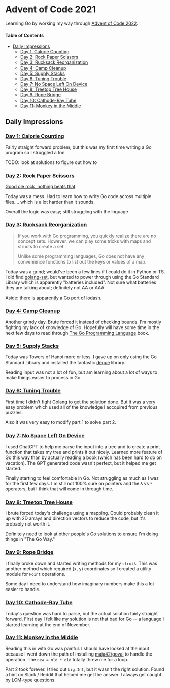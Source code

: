 # Advent of Code 2021

Learning Go by working my way through [Advent of Code 2022](https://adventofcode.com/2022).

#### Table of Contents

- [Daily Impressions](#daily-impressions)
  - [Day 1: Calorie Counting](#day-1-calorie-counting)
  - [Day 2: Rock Paper Scissors](#day-2-rock-paper-scissors)
  - [Day 3: Rucksack Reorganization](#day-3-rucksack-reorganization)
  - [Day 4: Camp Cleanup](#day-4-camp-cleanup)
  - [Day 5: Supply Stacks](#day-5-supply-stacks)
  - [Day 6: Tuning Trouble](#day-6-tuning-trouble)
  - [Day 7: No Space Left On Device](#day-7-no-space-left-on-device)
  - [Day 8: Treetop Tree House](#day-8-treetop-tree-house)
  - [Day 9: Rope Bridge](#day-9-rope-bridge)
  - [Day 10: Cathode-Ray Tube](#day-10-cathode-ray-tube)
  - [Day 11: Monkey in the Middle](#day-11-monkey-in-the-middle)

## Daily Impressions

### [Day 1: Calorie Counting](https://adventofcode.com/2022/day/1)

Fairly straight forward problem, but this was my first time writing a Go program so I struggled a ton.

TODO: look at solutions to figure out how to

### [Day 2: Rock Paper Scissors](https://adventofcode.com/2022/day/2)

[Good ole rock, nothing beats that](https://www.youtube.com/watch?v=b0SoKWLkmLU)

Today was a mess. Had to learn how to write Go code across multiple files.... which is a lot harder than it sounds.

Overall the logic was easy; still struggling with the lnguage

### [Day 3: Rucksack Reorganization](https://adventofcode.com/2022/day/3)

> If you work with Go programming, you quickly realize there are no concept sets. However, we can play some tricks with maps and structs to create a set.
>
> Unlike some programming languages, Go does not have any convenience functions to list out the keys or values of a map.

Today was a grind; would've been a few lines if I could do it in Python or TS. I did find [golang-set](https://github.com/deckarep/golang-set), but wanted to power through using the Go Standard Library which is apparently "batteries included". Not sure what batteries they are talking about; definitely not AA or AAA.

Aside: there is apparently a [Go port of lodash](https://github.com/samber/lo).

### [Day 4: Camp Cleanup](https://adventofcode.com/2022/day/4)

Another grindy day. Brute forced it instead of checking bounds. I'm mostly fighting my lack of knowledge of Go. Hopefully will have some time in the next few days to read through [The Go Programming Language](https://www.gopl.io/) book.

### [Day 5: Supply Stacks](https://adventofcode.com/2022/day/5)

Today was Towers of Hanoi more or less. I gave up on only using the Go Standard Library and installed the fantastic [deque](https://pkg.go.dev/github.com/gammazero/deque@v0.2.1) library.

Reading input was not a lot of fun, but am learning about a lot of ways to make things easier to process in Go.

### [Day 6: Tuning Trouble](https://adventofcode.com/2022/day/6)

First time I didn't fight Golang to get the solution done. But it was a very easy problem which used all of the knowledge I accquired from previous puzzles.

Also it was very easy to modify part 1 to solve part 2.

### [Day 7: No Space Left On Device](https://adventofcode.com/2022/day/7)

I used ChatGPT to help me parse the input into a tree and to create a print function that takes my tree and prints it out nicely. Learned more feature of Go this way than by actually reading a book (which has been hard to do on vacation). The GPT generated code wasn't perfect, but it helped me get started.

Finally starting to feel comfortable in Go. Not struggling as much as I was for the first few days. I'm still not 100% sure on pointers and the `&` vs `*` operators, but I think that will come in through time.

### [Day 8: Treetop Tree House](https://adventofcode.com/2022/day/8)

I brute forced today's challenge using a mapping. Could probably clean it up with 2D arrays and direction vectors to reduce the code, but it's probably not worth it.

Definitely need to look at other people's Go solutions to ensure I'm doing things in "The Go Way."

### [Day 9: Rope Bridge](https://adventofcode.com/2022/day/9)

I finally broke down and started writing methods for my `strut`s. This was another method which required (x, y) coordinates so I created a utility module for `Point` operations.

Some day I need to understand how imaginary numbers make this a lot easier to handle.

### [Day 10: Cathode-Ray Tube](https://adventofcode.com/2022/day/10)

Today's question was hard to parse, but the actual solution fairly straight forward. First day I felt like my solution is not that bad for Go -- a language I started learning at the end of November.

### [Day 11: Monkey in the Middle](https://adventofcode.com/2022/day/11)

Reading this in with Go was painful. I should have looked at the input because I went down the path of installing [maja42/goval](github.com/maja42/goval) to handle the operation. The `new = old * old` totally threw me for a loop.

Part 2 took forever. I tried out `big.Int`, but it wasn't the right solution. Found a hint on Slack / Reddit that helped me get the answer. I always get caught by LCM-type questions.
